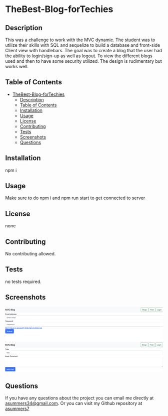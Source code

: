 # TheBest-Blog-forTechies


## Description
This was a challenge to work with the MVC dynamic. The student was to utilize their skills with SQL and sequelize to build a database and front-side Client view with handlebars. The goal was to create a blog that the user had the ability to login/sign-up as well as logout. To view the different blogs used and then to have some security utilized. The design is rudimentary but works well. 

## Table of Contents
- [TheBest-Blog-forTechies](#thebest-blog-fortechies)
  - [Description](#description)
  - [Table of Contents](#table-of-contents)
  - [Installation](#installation)
  - [Usage](#usage)
  - [License](#license)
  - [Contributing](#contributing)
  - [Tests](#tests)
  - [Screenshots](#screenshots)
  - [Questions](#questions)

## Installation
npm i

## Usage
Make sure to do npm i and npm run start to get connected to server

## License
none

## Contributing
No contributing allowed. 

## Tests
no tests required.

## Screenshots
![](images/Screen%20Shot%202023-03-15%20at%209.37.03%20PM.png)
![](images/Screen%20Shot%202023-03-15%20at%209.37.42%20PM.png)

## Questions
If you have any questions about the project you can email me directly at asummers34@gmail.com. Or you can visit
my Github repository at [asummers7](https://www.github.com/asummers7) 